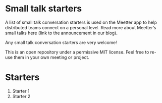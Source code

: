 # Small talk starters

A list of small talk conversation starters is used on the Meetter app to help distributed teams connect on a personal level. Read more about Meetter’s small talks here (link to the announcement in our blog).

Any small talk conversation starters are very welcome!

This is an open repository under a permissive MIT license. Feel free to re-use them in your own meeting or project. 



# Starters

1. Starter 1
1. Starter 2
